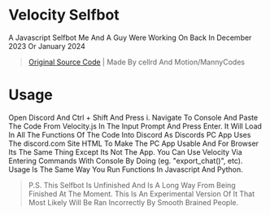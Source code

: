 # Velocity Selfbot
A Javascript Selfbot Me And A Guy Were Working On Back In December 2023 Or January 2024

> [Original Source Code](https://replit.com/@MannyCodes/Narv-Motion-selfbot?v=1) | 
> Made By cellrd And Motion/MannyCodes

# Usage
Open Discord And Ctrl + Shift And Press i. Navigate To Console And Paste The Code From Velocity.js In The Input Prompt And Press Enter. It Will Load In All The Functions Of The Code Into Discord As Discords PC App Uses The discord.com Site HTML To Make The PC App Usable And For Browser Its The Same Thing Except Its Not The App. You Can Use Velocity Via Entering Commands With Console By Doing (eg. "export_chat()", etc). Usage Is The Same Way You Run Functions In Javascript And Python.

> P.S. This Selfbot Is Unfinished And Is A Long Way From Being Finished At The Moment. This Is An Experimental Version Of It That Most Likely Will Be Ran Incorrectly By Smooth Brained People.
